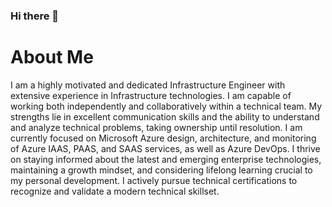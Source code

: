 ### Hi there 👋

# About Me

I am a highly motivated and dedicated Infrastructure Engineer with extensive experience in Infrastructure technologies. I am capable of working both independently and collaboratively within a technical team. My strengths lie in excellent communication skills and the ability to understand and analyze technical problems, taking ownership until resolution. I am currently focused on Microsoft Azure design, architecture, and monitoring of Azure IAAS, PAAS, and SAAS services, as well as Azure DevOps. I thrive on staying informed about the latest and emerging enterprise technologies, maintaining a growth mindset, and considering lifelong learning crucial to my personal development. I actively pursue technical certifications to recognize and validate a modern technical skillset.



